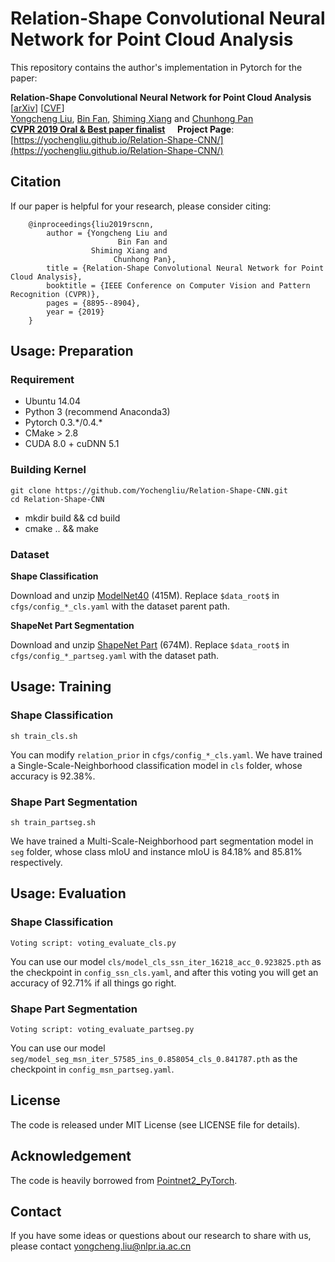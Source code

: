Relation-Shape Convolutional Neural Network for Point Cloud Analysis
===
This repository contains the author's implementation in Pytorch for the paper:

__Relation-Shape Convolutional Neural Network for Point Cloud Analysis__ [[arXiv](https://arxiv.org/abs/1904.07601)] [[CVF](http://openaccess.thecvf.com/content_CVPR_2019/papers/Liu_Relation-Shape_Convolutional_Neural_Network_for_Point_Cloud_Analysis_CVPR_2019_paper.pdf)]
<br>
[Yongcheng Liu](https://yochengliu.github.io/), [Bin Fan](http://www.nlpr.ia.ac.cn/fanbin/), [Shiming Xiang](https://scholar.google.com/citations?user=0ggsACEAAAAJ&hl=zh-CN) and [Chunhong Pan](http://people.ucas.ac.cn/~0005314)
<br>
[__CVPR 2019 Oral & Best paper finalist__](http://cvpr2019.thecvf.com/) &nbsp;&nbsp;&nbsp; __Project Page__: [https://yochengliu.github.io/Relation-Shape-CNN/](https://yochengliu.github.io/Relation-Shape-CNN/)

## Citation

If our paper is helpful for your research, please consider citing:   

        @inproceedings{liu2019rscnn,   
            author = {Yongcheng Liu and    
                            Bin Fan and    
                      Shiming Xiang and   
                           Chunhong Pan},   
            title = {Relation-Shape Convolutional Neural Network for Point Cloud Analysis},   
            booktitle = {IEEE Conference on Computer Vision and Pattern Recognition (CVPR)},    
            pages = {8895--8904},  
            year = {2019}   
        }   

## Usage: Preparation

### Requirement

- Ubuntu 14.04
- Python 3 (recommend Anaconda3)
- Pytorch 0.3.\*/0.4.\*
- CMake > 2.8
- CUDA 8.0 + cuDNN 5.1

### Building Kernel

    git clone https://github.com/Yochengliu/Relation-Shape-CNN.git 
    cd Relation-Shape-CNN

- mkdir build && cd build
- cmake .. && make

### Dataset
__Shape Classification__

Download and unzip [ModelNet40](https://shapenet.cs.stanford.edu/media/modelnet40_ply_hdf5_2048.zip) (415M). Replace `$data_root$` in `cfgs/config_*_cls.yaml` with the dataset parent path.

__ShapeNet Part Segmentation__

Download and unzip [ShapeNet Part](https://shapenet.cs.stanford.edu/media/shapenetcore_partanno_segmentation_benchmark_v0_normal.zip) (674M). Replace `$data_root$` in `cfgs/config_*_partseg.yaml` with the dataset path.

## Usage: Training
### Shape Classification

    sh train_cls.sh
        
You can modify `relation_prior` in `cfgs/config_*_cls.yaml`. We have trained a Single-Scale-Neighborhood classification model in `cls` folder, whose accuracy is 92.38%.
        
### Shape Part Segmentation

    sh train_partseg.sh
        
We have trained a Multi-Scale-Neighborhood part segmentation model in `seg` folder, whose class mIoU and instance mIoU is 84.18% and 85.81% respectively.

## Usage: Evaluation
### Shape Classification

    Voting script: voting_evaluate_cls.py
        
You can use our model `cls/model_cls_ssn_iter_16218_acc_0.923825.pth` as the checkpoint in `config_ssn_cls.yaml`, and after this voting you will get an accuracy of 92.71% if all things go right.

### Shape Part Segmentation

    Voting script: voting_evaluate_partseg.py
        
You can use our model `seg/model_seg_msn_iter_57585_ins_0.858054_cls_0.841787.pth` as the checkpoint in `config_msn_partseg.yaml`.

## License

The code is released under MIT License (see LICENSE file for details).

## Acknowledgement

The code is heavily borrowed from [Pointnet2_PyTorch](https://github.com/erikwijmans/Pointnet2_PyTorch).
        
## Contact

If you have some ideas or questions about our research to share with us, please contact <yongcheng.liu@nlpr.ia.ac.cn>
